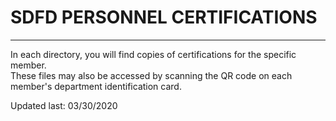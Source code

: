 # SDFD PERSONNEL CERTIFICATIONS
---
In each directory, you will find copies of certifications for the specific member.  
These files may also be accessed by scanning the QR code on each member's department identification card.


Updated last: 03/30/2020
